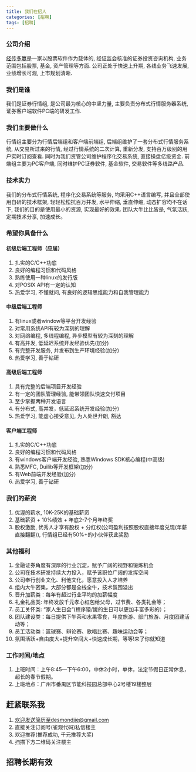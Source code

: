 ```yaml
---
title: 我们在招人
categories: [招聘]
tags: [招聘]
---
```


### 公司介绍
[经传多赢](https://www.jingzhuan.cn/)是一家以股票软件作为载体的, 经证监会核准的证券投资咨询机构, 业务范围包括股票, 基金, 资产管理等方面. 公司正处于快速上升期, 各线业务飞速发展, 业绩增长可观, 上市规划清晰.

### 我们是谁
我们是证券行情组, 是公司最为核心的中坚力量, 主要负责分布式行情服务器系统, 证券客户端软件PC端的研发工作. 

### 我们主要做什么
行情组主要分为行情后端组和客户端前端组, 后端组维护了一套分布式行情服务系统, 从交易所过来的行情, 经过行情系统的二次计算, 重新分发, 支持百万级别的用户实时订阅查看. 同时为我们资管公司维护程序化交易系统, 直接操盘亿级资金. 前端组主要为PC客户端, 同时维护PC证券软件, 基金软件, 交易软件等多线路产品.

### 技术实力
我们的分布式行情系统, 程序化交易系统等服务, 均采用C++语言编写, 并且全部使用自研的技术框架, 轻轻松松抗百万并发, 水平伸缩, 垂直伸缩, 动态扩容均不在话下, 我们的目的是使用最小的资源, 实现最好的效果. 团队大牛比比皆是, 气氛活跃, 定期技术分享, 加速成长。

### 希望你具备什么
#### 初级后端工程师（应届）
1. 扎实的C/C++功底
2. 良好的编程习惯和代码风格
3. 熟练使用一种linux的发行版
4. 对POSIX API有一定的认知
5. 热爱学习, 不懂就问, 有良好的逻辑思维能力和自我管理能力

#### 中级后端工程师
1. 有linux或者window等平台开发经验
2. 对常用系统API有较为深刻的理解
3. 对网络编程, 多线程编程, 异步模型有较为深刻的理解
4. 有高并发, 低延迟系统开发经验优先(加分)
5. 有完整开发服务, 并发布到生产环境经验(加分)
6. 热爱学习, 善于钻研

#### 高级后端工程师
1. 具有完整的后端项目开发经验
2. 有一定的团队管理经验, 能带领团队快速交付项目
3. 至少掌握两种开发语言
4. 有分布式, 高并发，低延迟系统开发经验(加分)
5. 热爱学习, 能虚心接受意见, 为人处世开朗, 豁达

#### 客户端工程师
1. 扎实的C/C++功底
2. 良好的编程习惯和代码风格
3. 有windows客户端开发经验, 熟悉Windows SDK核心编程(中高级)
4. 熟悉MFC, Duilib等开发框架(加分)
5. 有Web前端开发经验(加分)
6. 热爱学习, 善于钻研

### 我们的薪资
1. 优渥的薪水, 10K-25K的基础薪资
2. 基础薪资 + 10%绩效 + 年底2-7个月年终奖
3. 股权激励, 优秀人才享有股权 + 分红权(公司盈利按照股权直接年度兑现(年薪直接翻翻)), 行情组已经有50%+的小伙伴获此奖励


### 其他福利
1. 金融证券角度有深厚的行业沉淀，赋予广阔的视野和锻炼机会
2. 公司在技术研发持续大力投入，赋予该职位广阔的发挥空间
3. 公司奉行创业文化、利他文化，愿意投入人才培养
4. 组内大牛密集，大部分都是全栈全牛，技术氛围溢出
5. 晋升加薪类：每年有超过行业平均的加薪幅度
6. 礼金礼品类: 年终发放千元孝心红包给父母，过节费、各类礼金等；
7. 员工关怀类: “家人生日会“(程序猿/媛的生日可以更加丰富多彩的）；
8. 团队建设类：每日提供下午茶和水果零食，年度旅游、部门旅游、月度团建活动等；
9. 员工活动类：篮球赛、辩论赛、歌唱比赛、趣味运动会等；
10. 氛围活跃+自由度大+提升空间大+快速成长期，等等!来了你就知道

### 工作时间/地点
1. 上班时间：上午8:45—下午6:00，中休2小时，单休，法定节假日正常休息，超长的春节假期。
2. 上班地点：广州市番禺区节能科技园总部中心2号楼19楼整层

## 赶紧联系我
1. 欢迎发送简历至desmondjie@gmail.com
2. 直接关注订阅号(雀观代码)私信楼主
3. 欢迎推荐(推荐成功, 千元推荐大奖)
4. 扫描下方二维码关注楼主

## 招聘长期有效
